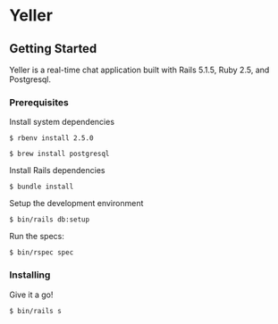 # Yeller

## Getting Started

Yeller is a real-time chat application built with Rails 5.1.5, Ruby 2.5, and Postgresql.

### Prerequisites

Install system dependencies

```
$ rbenv install 2.5.0
```

```
$ brew install postgresql
```

Install Rails dependencies

```
$ bundle install
```

Setup the development environment

```
$ bin/rails db:setup
```

Run the specs:

```
$ bin/rspec spec
```

### Installing

Give it a go!

```
$ bin/rails s
```
